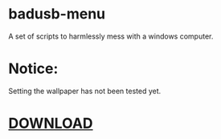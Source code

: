 # badusb-menu
A set of scripts to harmlessly mess with a windows computer.
  
# Notice:  
Setting the wallpaper has not been tested yet.
  
# [DOWNLOAD](https://stebulous.endl.site/assets/files/badusb.zip)
